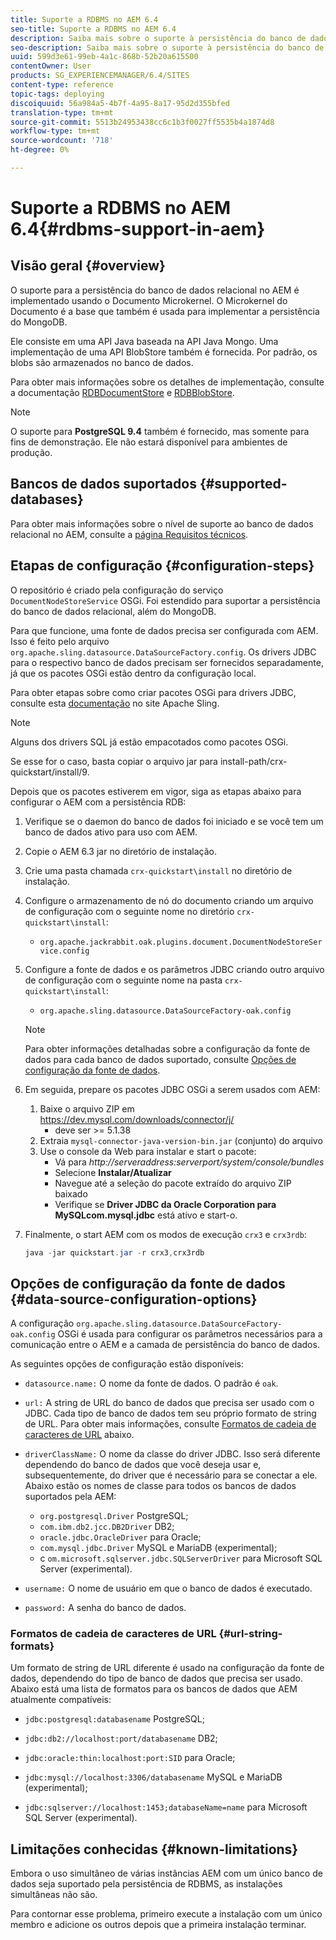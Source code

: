 ```yaml
---
title: Suporte a RDBMS no AEM 6.4
seo-title: Suporte a RDBMS no AEM 6.4
description: Saiba mais sobre o suporte à persistência do banco de dados relacional no AEM 6.4 e as opções de configuração disponíveis.
seo-description: Saiba mais sobre o suporte à persistência do banco de dados relacional no AEM 6.4 e as opções de configuração disponíveis.
uuid: 599d3e61-99eb-4a1c-868b-52b20a615500
contentOwner: User
products: SG_EXPERIENCEMANAGER/6.4/SITES
content-type: reference
topic-tags: deploying
discoiquuid: 56a984a5-4b7f-4a95-8a17-95d2d355bfed
translation-type: tm+mt
source-git-commit: 5513b24953438cc6c1b3f0027ff5535b4a1874d8
workflow-type: tm+mt
source-wordcount: '718'
ht-degree: 0%

---
```



# Suporte a RDBMS no AEM 6.4{#rdbms-support-in-aem}

## Visão geral {#overview}

O suporte para a persistência do banco de dados relacional no AEM é implementado usando o Documento Microkernel. O Microkernel do Documento é a base que também é usada para implementar a persistência do MongoDB.

Ele consiste em uma API Java baseada na API Java Mongo. Uma implementação de uma API BlobStore também é fornecida. Por padrão, os blobs são armazenados no banco de dados.

Para obter mais informações sobre os detalhes de implementação, consulte a documentação [RDBDocumentStore](https://jackrabbit.apache.org/oak/docs/apidocs/org/apache/jackrabbit/oak/plugins/document/rdb/RDBDocumentStore.html) e [RDBBlobStore](https://jackrabbit.apache.org/oak/docs/apidocs/org/apache/jackrabbit/oak/plugins/document/rdb/RDBBlobStore.html).

>[!NOTE]
>
>O suporte para **PostgreSQL 9.4** também é fornecido, mas somente para fins de demonstração. Ele não estará disponível para ambientes de produção.

## Bancos de dados suportados {#supported-databases}

Para obter mais informações sobre o nível de suporte ao banco de dados relacional no AEM, consulte a [página Requisitos técnicos](/help/sites-deploying/technical-requirements.md).

## Etapas de configuração {#configuration-steps}

O repositório é criado pela configuração do serviço `DocumentNodeStoreService` OSGi. Foi estendido para suportar a persistência do banco de dados relacional, além do MongoDB.

Para que funcione, uma fonte de dados precisa ser configurada com AEM. Isso é feito pelo arquivo `org.apache.sling.datasource.DataSourceFactory.config`. Os drivers JDBC para o respectivo banco de dados precisam ser fornecidos separadamente, já que os pacotes OSGi estão dentro da configuração local.

Para obter etapas sobre como criar pacotes OSGi para drivers JDBC, consulte esta [documentação](https://wiki.eclipse.org/Create_and_Export_MySQL_JDBC_driver_bundle) no site Apache Sling.

>[!NOTE]
>
>Alguns dos drivers SQL já estão empacotados como pacotes OSGi.
>
>Se esse for o caso, basta copiar o arquivo jar para install-path/crx-quickstart/install/9.

Depois que os pacotes estiverem em vigor, siga as etapas abaixo para configurar o AEM com a persistência RDB:

1. Verifique se o daemon do banco de dados foi iniciado e se você tem um banco de dados ativo para uso com AEM.
1. Copie o AEM 6.3 jar no diretório de instalação.
1. Crie uma pasta chamada `crx-quickstart\install` no diretório de instalação.
1. Configure o armazenamento de nó do documento criando um arquivo de configuração com o seguinte nome no diretório `crx-quickstart\install`:

   * `org.apache.jackrabbit.oak.plugins.document.DocumentNodeStoreService.config`

1. Configure a fonte de dados e os parâmetros JDBC criando outro arquivo de configuração com o seguinte nome na pasta `crx-quickstart\install`:

   * `org.apache.sling.datasource.DataSourceFactory-oak.config`
   >[!NOTE]
   >
   >Para obter informações detalhadas sobre a configuração da fonte de dados para cada banco de dados suportado, consulte [Opções de configuração da fonte de dados](/help/sites-deploying/rdbms-support-in-aem.md#data-source-configuration-options).

1. Em seguida, prepare os pacotes JDBC OSGi a serem usados com AEM:

   1. Baixe o arquivo ZIP em https://dev.mysql.com/downloads/connector/j/
      * deve ser >= 5.1.38
   1. Extraia `mysql-connector-java-version-bin.jar` (conjunto) do arquivo
   1. Use o console da Web para instalar e start o pacote:
      * Vá para *http://serveraddress:serverport/system/console/bundles*
      * Selecione **Instalar/Atualizar**
      * Navegue até a seleção do pacote extraído do arquivo ZIP baixado
      * Verifique se **Driver JDBC da Oracle Corporation para MySQLcom.mysql.jdbc** está ativo e start-o.

1. Finalmente, o start AEM com os modos de execução `crx3` e `crx3rdb`:

   ```java
   java -jar quickstart.jar -r crx3,crx3rdb
   ```

## Opções de configuração da fonte de dados {#data-source-configuration-options}

A configuração `org.apache.sling.datasource.DataSourceFactory-oak.config` OSGi é usada para configurar os parâmetros necessários para a comunicação entre o AEM e a camada de persistência do banco de dados.

As seguintes opções de configuração estão disponíveis:

* `datasource.name:` O nome da fonte de dados. O padrão é `oak`.

* `url:` A string de URL do banco de dados que precisa ser usado com o JDBC. Cada tipo de banco de dados tem seu próprio formato de string de URL. Para obter mais informações, consulte [Formatos de cadeia de caracteres de URL](/help/sites-deploying/rdbms-support-in-aem.md#url-string-formats) abaixo.

* `driverClassName:` O nome da classe do driver JDBC. Isso será diferente dependendo do banco de dados que você deseja usar e, subsequentemente, do driver que é necessário para se conectar a ele. Abaixo estão os nomes de classe para todos os bancos de dados suportados pela AEM:

   * `org.postgresql.Driver` PostgreSQL;
   * `com.ibm.db2.jcc.DB2Driver` DB2;
   * `oracle.jdbc.OracleDriver` para Oracle;
   * `com.mysql.jdbc.Driver` MySQL e MariaDB (experimental);
   * c `om.microsoft.sqlserver.jdbc.SQLServerDriver` para Microsoft SQL Server (experimental).

* `username:` O nome de usuário em que o banco de dados é executado.

* `password:` A senha do banco de dados.

### Formatos de cadeia de caracteres de URL {#url-string-formats}

Um formato de string de URL diferente é usado na configuração da fonte de dados, dependendo do tipo de banco de dados que precisa ser usado. Abaixo está uma lista de formatos para os bancos de dados que AEM atualmente compatíveis:

* `jdbc:postgresql:databasename` PostgreSQL;

* `jdbc:db2://localhost:port/databasename` DB2;
* `jdbc:oracle:thin:localhost:port:SID` para Oracle;
* `jdbc:mysql://localhost:3306/databasename` MySQL e MariaDB (experimental);

* `jdbc:sqlserver://localhost:1453;databaseName=name` para Microsoft SQL Server (experimental).

## Limitações conhecidas {#known-limitations}

Embora o uso simultâneo de várias instâncias AEM com um único banco de dados seja suportado pela persistência de RDBMS, as instalações simultâneas não são.

Para contornar esse problema, primeiro execute a instalação com um único membro e adicione os outros depois que a primeira instalação terminar.

